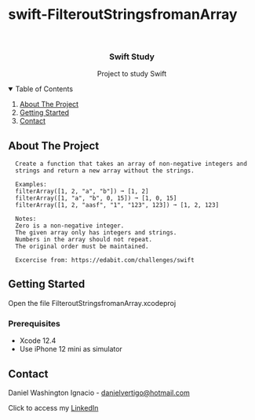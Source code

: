 # swift-FilteroutStringsfromanArray

<!-- PROJECT LOGO -->
<br />
<p align="center">

  <h3 align="center">Swift Study</h3>
  <p align="center">
    Project to study Swift
  </p>
</p>



<!-- TABLE OF CONTENTS -->
<details open="open">
  <summary>Table of Contents</summary>
  <ol>
    <li>
      <a href="#about-the-project">About The Project</a>
    </li>
    <li>
      <a href="#getting-started">Getting Started</a>
    </li>
    <li><a href="#contact">Contact</a></li>
  </ol>
</details>



<!-- ABOUT THE PROJECT -->
## About The Project
 
      Create a function that takes an array of non-negative integers and 
      strings and return a new array without the strings.
      
      Examples:
      filterArray([1, 2, "a", "b"]) ➞ [1, 2]
      filterArray([1, "a", "b", 0, 15]) ➞ [1, 0, 15]
      filterArray([1, 2, "aasf", "1", "123", 123]) ➞ [1, 2, 123]
      
      Notes:
      Zero is a non-negative integer.
      The given array only has integers and strings.
      Numbers in the array should not repeat.
      The original order must be maintained.

      Excercise from: https://edabit.com/challenges/swift


<!-- GETTING STARTED -->
## Getting Started

Open the file FilteroutStringsfromanArray.xcodeproj 

### Prerequisites

* Xcode 12.4
* Use iPhone 12 mini as simulator 

<!-- CONTACT -->
## Contact

Daniel Washington Ignacio - danielvertigo@hotmail.com

Click to access my [LinkedIn](https://www.linkedin.com/in/daniel-washington-ignacio-ab439b164/)
